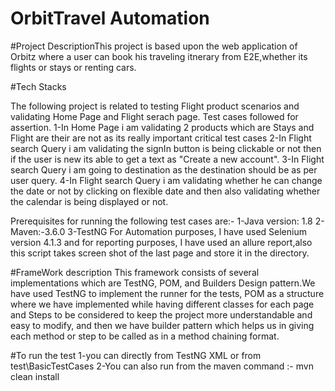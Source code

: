 # OrbitTravel Automation

#Project DescriptionThis project is based upon the web application of Orbitz where a user can book his traveling itnerary from E2E,whether its flights or stays or renting cars.

#Tech Stacks

The following project is related to testing Flight product scenarios and validating Home Page and Flight serach page.
Test cases followed for assertion.
1-In Home Page i am validating 2 products which are Stays and Flight are their are not as its really important critical test cases
2-In Flight search Query i am validating the signIn button is being clickable or not then if the user is new its able to get a text as "Create a new account".
3-In Flight search Query i am going to destination as the destination should be as per user query.
4-In Flight search Query i am validating whether he can change the date or not by clicking on flexible date and then also validating whether the calendar is being displayed or not.

Prerequisites for running the following test cases are:- 1-Java version: 1.8 2-Maven:-3.6.0 3-TestNG For Automation purposes, I have used Selenium version 4.1.3 and for reporting purposes, I have used an allure report,also this script takes screen shot of the last page and store it in the directory.

#FrameWork description This framework consists of several implementations which are TestNG, POM, and Builders Design pattern.We have used TestNG to implement the runner for the tests, POM as a structure where we have implemented while having different classes for each page and Steps to be considered to keep the project more understandable and easy to modify, and then we have builder pattern which helps us in giving each method or step to be called as in a method chaining format.

#To run the test 1-you can directly from TestNG XML or from test\BasicTestCases 2-You can also run from the maven command :- mvn clean install

